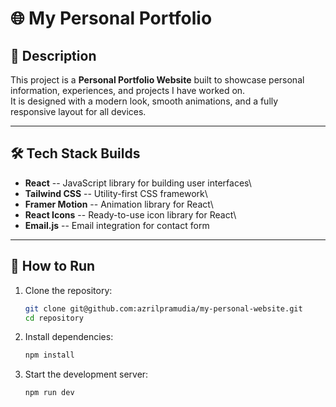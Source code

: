 # 🌐 My Personal Portfolio

## 📌 Description

This project is a **Personal Portfolio Website** built to showcase
personal information, experiences, and projects I have worked on.\
It is designed with a modern look, smooth animations, and a fully
responsive layout for all devices.

------------------------------------------------------------------------

## 🛠️ Tech Stack Builds

-   **React** -- JavaScript library for building user interfaces\
-   **Tailwind CSS** -- Utility-first CSS framework\
-   **Framer Motion** -- Animation library for React\
-   **React Icons** -- Ready-to-use icon library for React\
-   **Email.js** -- Email integration for contact form

------------------------------------------------------------------------

## 🚀 How to Run

1.  Clone the repository:

    ``` bash
    git clone git@github.com:azrilpramudia/my-personal-website.git
    cd repository
    ```

2.  Install dependencies:

    ``` bash
    npm install
    ```

3.  Start the development server:

    ``` bash
    npm run dev
    ```
